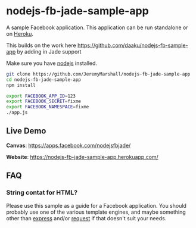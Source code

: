 nodejs-fb-jade-sample-app
====================

A sample Facebook application. This application can be run
standalone or on [Heroku](http://www.heroku.com/).

This builds on the work here
https://github.com/daaku/nodejs-fb-sample-app by adding in Jade support

Make sure you have [nodejs](http://nodejs.org/) installed.

```sh
git clone https://github.com/JeremyMarshall/nodejs-fb-jade-sample-app
cd nodejs-fb-jade-sample-app
npm install

export FACEBOOK_APP_ID=123
export FACEBOOK_SECRET=fixme
export FACEBOOK_NAMESPACE=fixme
./app.js
```

Live Demo
---------

**Canvas**: https://apps.facebook.com/nodejsfbjade/

**Website**: https://nodejs-fb-jade-sample-app.herokuapp.com/


FAQ
---

### String contat for HTML?

Please use this sample as a guide for a Facebook application. You
should probably use one of the various template engines, and maybe
something other than [express](http://expressjs.com/) and/or
[request](https://github.com/mikeal/request) if that doesn't suit your
needs.
